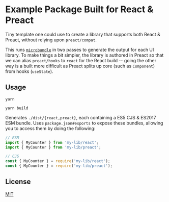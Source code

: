 # Example Package Built for React & Preact

Tiny template one could use to create a library that supports both React & Preact, without relying upon `preact/compat`.

This runs [`microbundle`](https://github.com/developit/microbundle) in two passes to generate the output for each UI library. To make things a bit simpler, the library is authored in Preact so that we can alias `preact/hooks` to `react` for the React build -- going the other way is a built more difficult as Preact splits up core (such as `Component`) from hooks (`useState`).

## Usage

```
yarn

yarn build
```

Generates `./dist/{react,preact}`, each containing a ES5 CJS & ES2017 ESM bundle. Uses `package.json#exports` to expose these bundles, allowing you to access them by doing the following:

```js
// ESM
import { MyCounter } from 'my-lib/react';
import { MyCounter } from 'my-lib/preact';

// CJS
const { MyCounter } = require('my-lib/react');
const { MyCounter } = require('my-lib/preact');
```

## License

[MIT](https://github.com/rschristian/react-preact-lib/blob/master/LICENSE)
